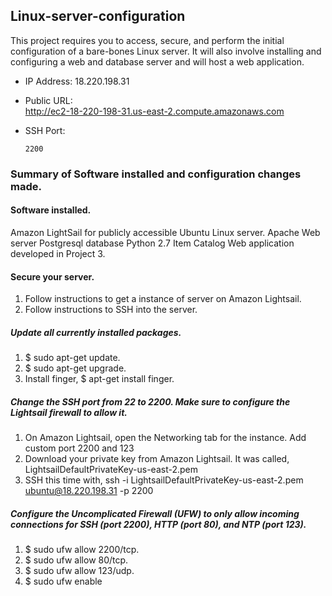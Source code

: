 ## Linux-server-configuration

This project requires you to access, secure, and perform the initial configuration of a bare-bones Linux server. It will also involve installing and configuring a web and database server and will host a web application.

* IP Address:
               18.220.198.31
* Public URL:                            
      http://ec2-18-220-198-31.us-east-2.compute.amazonaws.com

* SSH Port:

      2200

### Summary of Software installed and configuration changes made.

#### Software installed.
Amazon LightSail for publicly accessible Ubuntu Linux server.
Apache Web server
Postgresql database
Python 2.7
Item Catalog Web application developed in Project 3.

#### Secure your server.
1. Follow instructions to get a instance of server on Amazon Lightsail.
2. Follow instructions to SSH into the server.

##### Update all currently installed packages.
1. $ sudo apt-get update.
2. $ sudo apt-get upgrade.
3. Install finger, $ apt-get install finger.


##### Change the SSH port from 22 to 2200. Make sure to configure the Lightsail firewall to allow it.
1. On Amazon Lightsail, open the Networking tab for the instance.
Add custom port 2200 and 123
2. Download your private key from Amazon Lightsail.
It was called, LightsailDefaultPrivateKey-us-east-2.pem
3. SSH this time with, ssh -i LightsailDefaultPrivateKey-us-east-2.pem ubuntu@18.220.198.31 -p 2200


##### Configure the Uncomplicated Firewall (UFW) to only allow incoming connections for SSH (port 2200), HTTP (port 80), and NTP (port 123).
1. $ sudo ufw allow 2200/tcp.
2. $ sudo ufw allow 80/tcp.
3. $ sudo ufw allow 123/udp.
4. $ sudo ufw enable
